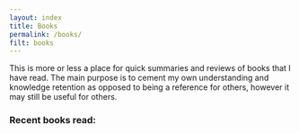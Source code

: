 ```yaml
---
layout: index
title: Books
permalink: /books/
filt: books
---
```


<!-- Move to pages when you actually write some decent reviews -->

This is more or less a place for quick summaries and reviews of books that I have read. The main purpose is to cement 
my own understanding and knowledge retention as opposed to being a reference for others, however it may still be useful 
for others.

### Recent books read: